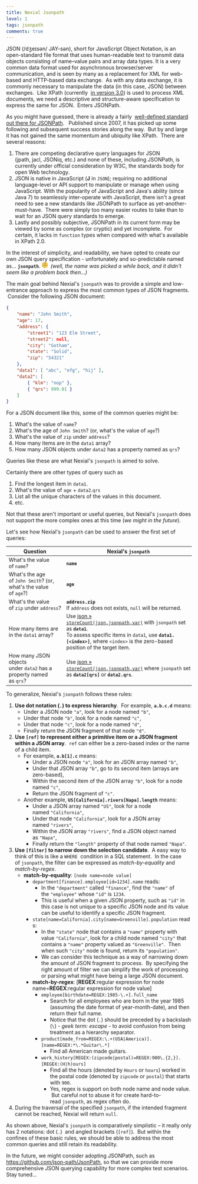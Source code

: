 ```yaml
---
title: Nexial Jsonpath
level: 1
tags: jsonpath
comments: true
---
```



JSON (/dʒeɪsən/ JAY-sən), short for JavaScript Object Notation, is an open-standard file format that uses 
human-readable text to transmit data objects consisting of name–value pairs and array data types. It is a very 
common data format used for asynchronous browser/server communication, and is seen by many as a replacement for XML 
for web-based and HTTP-based data exchange.  As with any data exchange, it is commonly necessary to manipulate the 
data (in this case, JSON) between exchanges.  Like XPath (currently 
<a href="https://www.w3.org/TR/xpath-30/" class="external-link" target="_nexial_external">in version 3.0</a>) is used to process XML documents, 
we need a descriptive and structure-aware specification to express the same for JSON.  Enters JSONPath.

As you might have guessed, there is already a fairly 
<a href="http://goessner.net/articles/JsonPath/" class="external-link" target="_nexial_external">well-defined standard out there for JSONPath</a>.  
Published since 2007, it has picked up some following and subsequent success stories along the way.  But by and large 
it has not gained the same momentum and ubiquity like XPath.  There are several reasons:
1. There are competing declarative query languages for JSON (jpath, jacl, JSONiq, etc.) and none of these, 
   including JSONPath, is currently under official consideration by W3C, the standards body for open Web technology.
2. JSON is native in JavaScript (**J** in `JSON`); requiring no additional language-level or API support to 
   manipulate or manage when using JavaScript. With the popularity of JavaScript and Java's ability (since Java 7) 
   to seamlessly inter-operate with JavaScript, there isn't a great need to see a new standards like JSONPath to 
   surface as yet-another-must-have.  There were simply too many easier routes to take than to wait for an JSON 
   query standards to emerge.
3. Lastly and possibly subjective, JSONPath in its current form may be viewed by some as complex (or cryptic) and 
   yet incomplete.  For certain, it lacks in `function` types when compared with what's available in XPath 2.0.

In the interest of simplicity, and readability, we have opted to create our own JSON query specification - 
unfortunately and so-predictable named as... **`jsonpath`**. ![sad](../image/sad.png) 
_(well, the name was picked a while back, and it didn't seem like a problem back then...)_

The main goal behind Nexial's `jsonpath` was to provide a simple and low-entrance approach to express the most 
common types of JSON fragments.  Consider the following JSON document:

```json
{
    "name": "John Smith",
    "age": 17,
    "address": {
        "street1": "123 Elm Street",
        "street2": null,
        "city": "Gotham",
        "state": "Solid",
        "zip": "54321"
    },
    "data1": [ "abc", "efg", "hij" ],
    "data2": [
        { "klm": "nop" },
        { "qrs": 999.01 }
    ]
}
```

For a JSON document like this, some of the common queries might be:
1. What's the value of `name`?
2. What's the age of `John Smith`? (or, what's the value of `age`?)
3. What's the value of `zip` under `address`?
4. How many items are in the `data1` array?
5. How many JSON objects under `data2` has a property named as `qrs`?

Queries like these are what Nexial's `jsonpath` is aimed to solve.

Certainly there are other types of query such as 
1. Find the longest item in `data1`.
2. What's the value of `age` + `data2`.`qrs`
3. List all the unique characters of the values in this document.
4. etc.

Not that these aren't important or useful queries, but Nexial's `jsonpath` does not support the more complex 
ones at this time (_we might in the future_).

Let's see how Nexial's `jsonpath` can be used to answer the first set of queries:

| Question                                                           | Nexial's `jsonpath` |
|--------------------------------------------------------------------|---------------------|
| What's the value of `name`?                                        | **`name`**          |
| What's the age of `John Smith`? (or, what's the value of `age`?)   | **`age`**           |
| What's the value of `zip` under `address`?                         | **`address.zip`**<br/>If `address` does not exists, `null` will be returned.|
| How many items are in the `data1` array?                           | Use [json &raquo; `storeCount(json,jsonpath,var)`](../commands/json/storeCount(json,jsonpath,var)) with `jsonpath` set as **`data1`**. <br/>To assess specific items in `data1`, use **`data1.[<index>]`**, where `<index>` is the zero-based position of the target item.|
| How many JSON objects under `data2` has a property named as `qrs`? | Use [json &raquo; `storeCount(json,jsonpath,var)`](../commands/json/storeCount(json,jsonpath,var)) where `jsonpath` set as **`data2[qrs]`** or **`data2.qrs`**.|


To generalize, Nexial's `jsonpath` follows these rules:
1. **Use dot notation (`.`) to express hierarchy**.  For example, **`a.b.c.d`** means:
   - Under a JSON node `"a"`, look for a node named `"b"`,
   - Under that node `"b"`, look for a node named `"c"`,
   - Under that node `"c"`, look for a node named `"d"`,
   - Finally return the JSON fragment of that node `"d"`. 
2. **Use `[ref]` to represent either a primitive item or a JSON fragment within a JSON array**.  `ref` can either be 
   a zero-based index or the name of a child item.
   - For example, **`a.b[1].c`** means:
     - Under a JSON node `"a"`, look for an JSON array named `"b"`,
     - Under that JSON array `"b"`, go to its second item (arrays are zero-based),
     - Within the second item of the JSON array `"b"`, look for a node named `"c"`,
     - Return the JSON fragment of `"c"`.
   - Another example, **`US[California].rivers[Napa].length`** means:
     - Under a JSON array named `"US"`, look for a node named `"California"`,
     - Under that node `"California"`, look for a JSON array named `"rivers"`,
     - Within the JSON array `"rivers"`, find a JSON object named as `"Napa"`,
     - Finally return the `"length"` property of that node named `"Napa"`.
3. **Use `[filter]` to narrow down the selection candidate**.  A easy way to think of this is like a `WHERE` 
   condition in a SQL statement.  In the case of `jsonpath`, the filter can be expressed as _match-by-equality_ and 
   _match-by-regex_. 
   - **match-by-equality**: `[node name=node value]`
     - `department[finance].employee[id=1234].name` reads:
       - In the `"department"` called `"finance"`, find the `"name"` of the `"employee"` whose `"id"` is `1234`.
       - This is useful when a given JSON property, such as `"id"` in this case is not unique to a specific JSON node and its value can be useful to identify a specific JSON fragment. 
     - `state[name=California].city[name=Greenville].population` reads:
       - In the `"state"` node that contains a `"name"` property with value `"California"`, look for a child node named `"city"` that contains a `"name"` property valued as `"Greenville"`.  Then when such `"city"` node is found, return its `"population"`.
       - We can consider this technique as a way of narrowing down the amount of JSON fragment to process.  By specifying the right amount of filter we can simplify the work of processing or parsing what might have being a large JSON document.
     - **match-by-regex**: [**REGEX**:regular expression for node name=**REGEX**:regular expression for node value]
       - `employee[birthdate=REGEX:1985-\.+].full_name`
         - Search for all employees who are born in the year 1985 (assuming the date format of year-month-date), and then return their full name.
         - Notice that the dot (`.`) should be preceded by a backslash (`\`) - _geek term: escape_ \- to avoid confusion from being treatment as a hierarchy separator.
       - `product[made_from=REGEX:\.+(USA|America)].[name=REGEX:*\.*Guitar\.*]`
         - Find all American made guitars.
       - `work_history[REGEX:(zipcode|postal)=REGEX:900\.{2,}].[REGEX:(H|h)ours]` 
         - Find all the hours (denoted by `Hours` or `hours`) worked in the postal code (denoted by `zipcode` or `postal`) that starts with `900`.
         - Yes, regex is support on both node name and node value.  But careful not to abuse it for create hard-to-read `jsonpath`, as regex often do.
4. During the traversal of the specified `jsonpath`, if the intended fragment cannot be reached, Nexial will 
   return `null`.

As shown above, Nexial's `jsonpath` is comparatively simplistic – it really only has 2 notations: dot (`.`)  and 
angled brackets (`[ref]`).  But within the confines of these basic rules, we should be able to address the most 
common queries and still retain its readability. 

In the future, we might consider adopting JSONPath, such as 
<a href="https://github.com/json-path/JsonPath" class="external-link" target="_nexial_external">https://github.com/json-path/JsonPath</a>, so 
that we can provide more comprehensive JSON querying capability for more complex test scenarios. Stay tuned...

